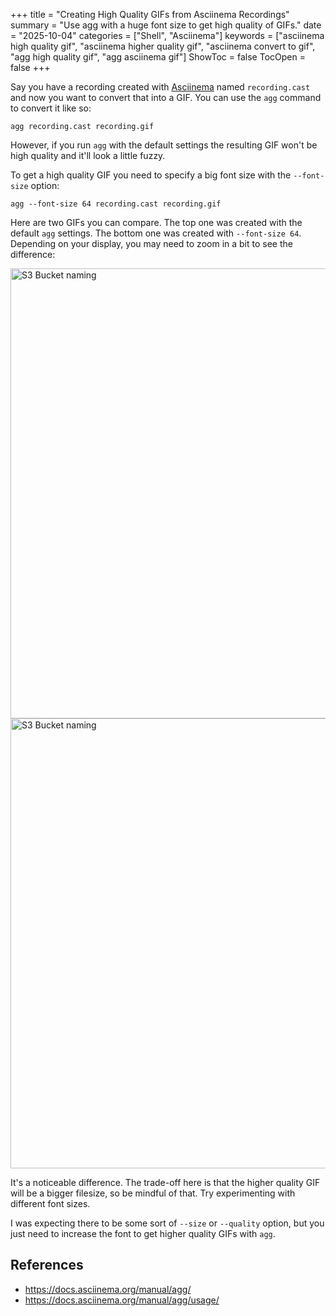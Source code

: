 +++
title = "Creating High Quality GIFs from Asciinema Recordings"
summary = "Use agg with a huge font size to get high quality of GIFs."
date = "2025-10-04"
categories = ["Shell", "Asciinema"]
keywords = ["asciinema high quality gif", "asciinema higher quality gif", "asciinema convert to gif", "agg high quality gif", "agg asciinema gif"]
ShowToc = false
TocOpen = false
+++

Say you have a recording created with [Asciinema](https://asciinema.org/) named `recording.cast` and now you want to convert that into a GIF. You can use the `agg` command to convert it like so:
```
agg recording.cast recording.gif
```

However, if you run `agg` with the default settings the resulting GIF won't be high quality and it'll look a little fuzzy.

To get a high quality GIF you need to specify a big font size with the `--font-size` option:

```
agg --font-size 64 recording.cast recording.gif
```

Here are two GIFs you can compare. The top one was created with the default `agg` settings. The bottom one was created with `--font-size 64`. Depending on your display, you may need to zoom in a bit to see the difference:

<img src="/asciinema-high-quality-gifs/pulumi-up.gif" alt="S3 Bucket naming" width="720" height="474" style="max-width: 100%; height: auto; aspect-ratio: 772 / 509;" loading="lazy" decoding="async">

<img src="/asciinema-high-quality-gifs/pulumi-up-in-hd.gif" alt="S3 Bucket naming" width="720" height="475" style="max-width: 100%; height: auto; aspect-ratio: 3532 / 2329;" loading="lazy" decoding="async">

It's a noticeable difference. The trade-off here is that the higher quality GIF will be a bigger filesize, so be mindful of that. Try experimenting with different font sizes.

I was expecting there to be some sort of `--size` or `--quality` option, but you just need to increase the font to get higher quality GIFs with `agg`.

## References
- https://docs.asciinema.org/manual/agg/
- https://docs.asciinema.org/manual/agg/usage/
